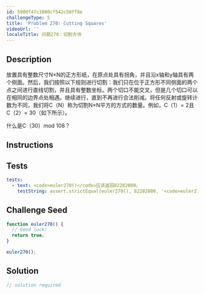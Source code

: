 ```yaml
---
id: 5900f47c1000cf542c50ff8e
challengeType: 5
title: 'Problem 270: Cutting Squares'
videoUrl: ''
localeTitle: 问题270：切割方块
---
```


## Description
<section id="description">放置具有整数尺寸N×N的正方形纸，在原点处具有拐角，并且沿x轴和y轴具有两个侧面。然后，我们按照以下规则进行切割：我们只在位于正方形不同侧面的两个点之间进行直线切割，并且具有整数坐标。两个切口不能交叉，但是几个切口可以在相同的边界点处相遇。继续进行，直到不再进行合法削减。将任何反射或旋转计数为不同，我们将C（N）称为切割N×N平方的方式的数量。例如，C（1）= 2且C（2）= 30（如下所示）。 <p>什么是C（30）mod 108？ </p></section>

## Instructions
<section id="instructions">
</section>

## Tests
<section id='tests'>

```yml
tests:
  - text: <code>euler270()</code>应该返回82282080。
    testString: assert.strictEqual(euler270(), 82282080, '<code>euler270()</code> should return 82282080.');

```

</section>

## Challenge Seed
<section id='challengeSeed'>

<div id='js-seed'>

```js
function euler270() {
  // Good luck!
  return true;
}

euler270();

```

</div>



</section>

## Solution
<section id='solution'>

```js
// solution required
```
</section>
